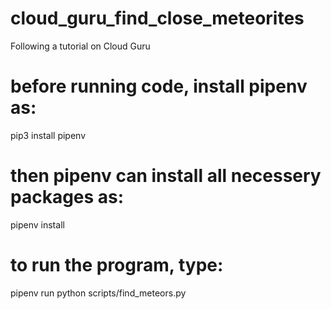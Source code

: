 # cloud_guru_find_close_meteorites
Following a tutorial on Cloud Guru


# before running code, install pipenv as:

pip3 install pipenv

# then pipenv can install all necessery packages as:

pipenv install

# to run the program, type:

pipenv run python scripts/find_meteors.py
